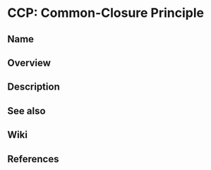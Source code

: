 # CCP: Common-Closure Principle

## Name

## Overview

## Description

## See also

## Wiki

## References
